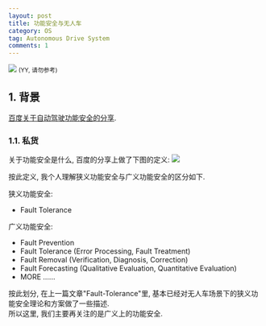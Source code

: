 ```yaml
---
layout: post
title: 功能安全与无人车
category: OS
tag: Autonomous Drive System
comments: 1
---
```


![](http://blog.iotwrt.com/images/safety.svg)
<small>(YY, 请勿参考)  </small>

## 1. 背景

[百度关于自动驾驶功能安全的分享](https://mp.weixin.qq.com/s/M3mJ8BWSA1NsngmebEx_Gw).  

### 1.1. 私货

关于功能安全是什么, 百度的分享上做了下图的定义:
![](https://img-blog.csdn.net/20180823152749655?watermark/2/text/aHR0cHM6Ly9ibG9nLmNzZG4ubmV0L3l1eHVhbjIwMDYyMDA3/font/5a6L5L2T/fontsize/400/fill/I0JBQkFCMA==/dissolve/70)

按此定义, 我个人理解狭义功能安全与广义功能安全的区分如下.  

狭义功能安全:  
* Fault Tolerance

广义功能安全:  
* Fault Prevention
* Fault Tolerance (Error Processing, Fault Treatment)
* Fault Removal (Verification, Diagnosis, Correction)
* Fault Forecasting (Qualitative Evaluation, Quantitative Evaluation)
* MORE ......

按此划分, 在上一篇文章"Fault-Tolerance"里, 基本已经对无人车场景下的狭义功能安全理论和方案做了一些描述.  
所以这里, 我们主要再关注的是广义上的功能安全.  

